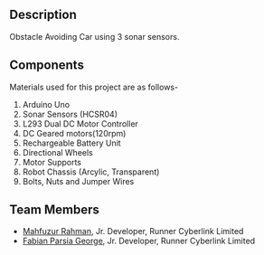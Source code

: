 ## Description
Obstacle Avoiding Car using 3 sonar sensors.

## Components
Materials used for this project are as follows-
1. Arduino Uno
2. Sonar Sensors (HCSR04)
3. L293 Dual DC Motor Controller
4. DC Geared motors(120rpm)
5. Rechargeable Battery Unit
6. Directional Wheels
7. Motor Supports
8. Robot Chassis (Arcylic, Transparent)
9. Bolts, Nuts and Jumper Wires

## Team Members
* [Mahfuzur Rahman](https://mahfuzasif.github.io/), Jr. Developer, Runner Cyberlink Limited
* [Fabian Parsia George](https://github.com/fabiangeorge96), Jr. Developer, Runner Cyberlink Limited
